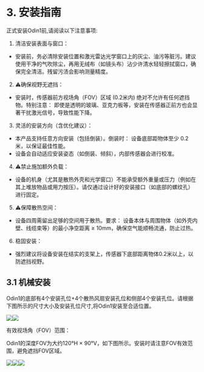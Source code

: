 # 3. 安装指南

正式安装Odin1前,请阅读以下注意事项:

1. 清洁安装表面与窗口：

* 安装前，务必清除安装位置和激光雷达光学窗口上的灰尘、油污等脏污。建议使用干净的气吹除尘，再用无绒布（如镜头布）沾少许清水轻轻擦拭窗口，确保完全清洁。残留污渍会影响测量精度。

2. ⚠️确保视野无遮挡：

* 安装时，传感器前方视场角（FOV）区域 (0.2米内) 绝对不允许有任何遮挡物。特别注意： 即使是透明的玻璃、亚克力板等，安装在传感器正前方也会显著干扰激光信号，导致性能下降。

3. 灵活的安装方向（含优化建议）：

* 本产品支持任意方向安装（包括倒装）。倒装时： 设备底部距物体至少 0.2 米，以保证最佳性能。
* 设备会自动适应安装姿态（如倒装、倾斜），内部传感器会进行校准。

4.  ⚠️禁止施加额外负载：

* 设备的机身（尤其是散热外壳和光学窗口）不能承受额外重量或压力（例如在其上堆放物品或用力按压）。请仅通过设计好的安装接口（如底部的螺纹孔）进行固定。

5. ⚠️保障散热空间：

* 设备四周需留出足够的空间用于散热。要求： 设备本体与周围物体（如外壳内壁、线缆束等）的最小净空距离 ≥ 10mm，确保空气能顺畅流通，防止过热。

6. 稳固安装：

* 强烈建议将设备安装在结实的支架上，传感器下底部距离物体0.2米以上，以防遮挡视野。

## 3.1 机械安装

Odin1的底部有4个安装孔位+4个散热风扇安装孔位和侧部4个安装孔位。请根据下图所示的尺寸大小及安装孔位尺寸,将Odin1安装至合适位置。

![](https://vvcazjv268.feishu.cn/space/api/box/stream/download/asynccode/?code=MWQ1ODhkZTVkODNhM2JiMjU3MWZjOTkzZGEwNWUwMmFfcGtRS2NtY1lUdHF4eG5OMEJhTU81TWxTZXl2bnJBbVlfVG9rZW46QnR3SWI3eHEyb2ZLMXF4QThMWWM2c1EybjNlXzE3NTI0NjA1ODY6MTc1MjQ2NDE4Nl9WNA)![](https://vvcazjv268.feishu.cn/space/api/box/stream/download/asynccode/?code=ZWVkYzUxMTc0N2M0NWEwN2NhYTUyOTg5Yzk2Y2Y4ODZfbWxZQWhLMFU2YTVWOVFURldIRk1BV3hocWJFYTdQckhfVG9rZW46V0dHRmJBQkxOb3U1Z254dXJ3aWNuZXRGblBiXzE3NTI0NjA1ODY6MTc1MjQ2NDE4Nl9WNA)

有效视场角（FOV）范围：

Odin1的深度FOV为大约120°H × 90°V，如下图所示。安装时请注意FOV有效范围，避免遮挡FOV区域。

![](https://vvcazjv268.feishu.cn/space/api/box/stream/download/asynccode/?code=NmM2NjhlNmI2NmFkMDBjMmRlMTZmZTkzNzJjNjAzNDhfTGhTY2Vad0lSTnlPSEhTZFVMS21zMDBlTXlWd3hQek5fVG9rZW46WXZlQWJDRHJPb0xoQVd4Zm1wNWN1SnZlbk5oXzE3NTI0NjA1ODY6MTc1MjQ2NDE4Nl9WNA)![](https://vvcazjv268.feishu.cn/space/api/box/stream/download/asynccode/?code=OWZlZDU3NjFhY2FjODExYjFlOTA4ODM1ZjFmMTczNWZfY3U0cjBZM0dZeGNqM2FiYVZTaENXRW9rbGJ5dWhtbXNfVG9rZW46S0VyNmJCMk1Wb0dXbUh4WTZUcGM1dHJHbkNlXzE3NTI0NjA1ODY6MTc1MjQ2NDE4Nl9WNA)![](https://vvcazjv268.feishu.cn/space/api/box/stream/download/asynccode/?code=MDhmODg5MmU5ZDQyNDUwNzI4NWQyYWJlNjY2MTM4NTBfUFB0amI1RWltdFV3NmFzRE5Vd2gxVkprdFBTT1pWY25fVG9rZW46Q0RuVWJnSHpIb3F4M1Z4eW5oZWNaOTRPbnlnXzE3NTI0NjA1ODY6MTc1MjQ2NDE4Nl9WNA)

